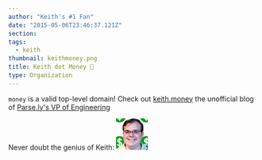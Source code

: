 ```yaml
---
author: "Keith's #1 Fan"
date: "2015-05-06T23:46:37.121Z"
section: 
tags:
  - keith
thumbnail: keithmoney.png
title: Keith dot Money 💸
type: Organization
---
```


`money` is a valid top-level domain! Check out [keith.money](http://keith.money/) the unofficial blog of [Parse.ly's VP of Engineering](https://www.parse.ly/about/keith_bourgoin/)

Never doubt the genius of Keith: ![Keith Money Emoji](./keithmoney.png)
